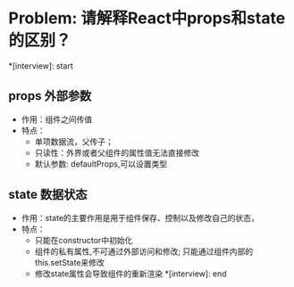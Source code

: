 # Problem: 请解释React中props和state的区别？

*[interview]: start
## props 外部参数
- 作用：组件之间传值
- 特点：
  - 单项数据流，父传子；
  - 只读性：外界或者父组件的属性值无法直接修改
  - 默认参数: defaultProps,可以设置类型

## state 数据状态
- 作用：state的主要作用是用于组件保存、控制以及修改自己的状态，
- 特点：
  - 只能在constructor中初始化
  - 组件的私有属性,不可通过外部访问和修改; 只能通过组件内部的this.setState来修改
  - 修改state属性会导致组件的重新渲染
*[interview]: end
